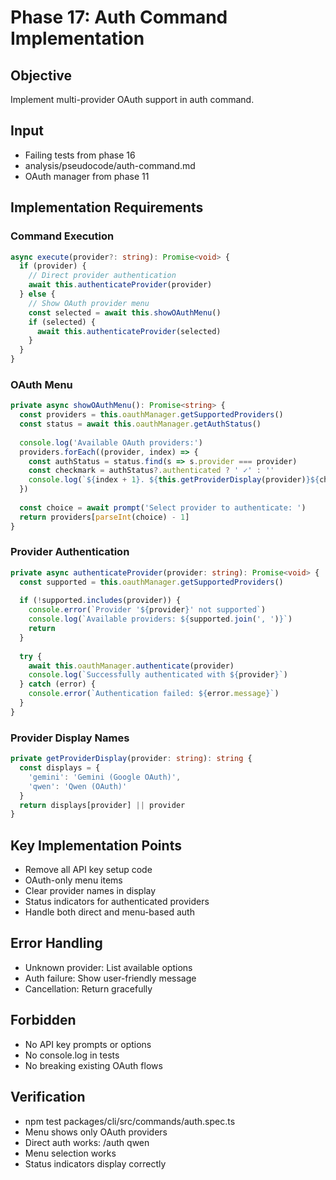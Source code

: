# Phase 17: Auth Command Implementation

## Objective
Implement multi-provider OAuth support in auth command.

## Input
- Failing tests from phase 16
- analysis/pseudocode/auth-command.md
- OAuth manager from phase 11

## Implementation Requirements

### Command Execution
```typescript
async execute(provider?: string): Promise<void> {
  if (provider) {
    // Direct provider authentication
    await this.authenticateProvider(provider)
  } else {
    // Show OAuth provider menu
    const selected = await this.showOAuthMenu()
    if (selected) {
      await this.authenticateProvider(selected)
    }
  }
}
```

### OAuth Menu
```typescript
private async showOAuthMenu(): Promise<string> {
  const providers = this.oauthManager.getSupportedProviders()
  const status = await this.oauthManager.getAuthStatus()
  
  console.log('Available OAuth providers:')
  providers.forEach((provider, index) => {
    const authStatus = status.find(s => s.provider === provider)
    const checkmark = authStatus?.authenticated ? ' ✓' : ''
    console.log(`${index + 1}. ${this.getProviderDisplay(provider)}${checkmark}`)
  })
  
  const choice = await prompt('Select provider to authenticate: ')
  return providers[parseInt(choice) - 1]
}
```

### Provider Authentication
```typescript
private async authenticateProvider(provider: string): Promise<void> {
  const supported = this.oauthManager.getSupportedProviders()
  
  if (!supported.includes(provider)) {
    console.error(`Provider '${provider}' not supported`)
    console.log(`Available providers: ${supported.join(', ')}`)
    return
  }
  
  try {
    await this.oauthManager.authenticate(provider)
    console.log(`Successfully authenticated with ${provider}`)
  } catch (error) {
    console.error(`Authentication failed: ${error.message}`)
  }
}
```

### Provider Display Names
```typescript
private getProviderDisplay(provider: string): string {
  const displays = {
    'gemini': 'Gemini (Google OAuth)',
    'qwen': 'Qwen (OAuth)'
  }
  return displays[provider] || provider
}
```

## Key Implementation Points
- Remove all API key setup code
- OAuth-only menu items
- Clear provider names in display
- Status indicators for authenticated providers
- Handle both direct and menu-based auth

## Error Handling
- Unknown provider: List available options
- Auth failure: Show user-friendly message
- Cancellation: Return gracefully

## Forbidden
- No API key prompts or options
- No console.log in tests
- No breaking existing OAuth flows

## Verification
- npm test packages/cli/src/commands/auth.spec.ts
- Menu shows only OAuth providers
- Direct auth works: /auth qwen
- Menu selection works
- Status indicators display correctly